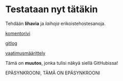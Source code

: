 # Testataan nyt tätäkin
Tehdään **lihavia** ja *laihoja* erikoistehostesanoja.

[komentorivi](https://github.com/PaavoAhola/ot-harjoitustyo/blob/master/laskarit/viikko1/komentorivi.txt)

[gitlog](https://github.com/PaavoAhola/ot-harjoitustyo/blob/master/laskarit/viikko1/gitlog.txt)

[vaatimusmäärittely](https://github.com/PaavoAhola/ot-harjoitustyo/blob/master/dokumentaatio/vaatimusmaarittely.md)

Tämä on **muutos**, jonka tulisi näkyä siellä GitHubissa!


EPÄSYNKROONI, TÄMÄ ON EPÄSYNKROONI
